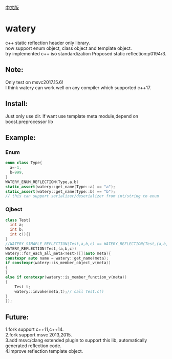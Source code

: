 [中文版](CN_README.md)
# watery
c++ static reflection header only library.  
now support enum object, class object and template object.  
try implemented c++ iso standardization Proposed static reflection:p0194r3.  
	
## Note:
Only test on msvc2017.15.6!  
I think watery can work well on any compiler which supported c++17.  

## Install:
Just only use <include> dir.
If want use template meta module,depend on boost.preprocessor lib
## Example:
### Enum
```cpp
enum class Type{
  a=-1,
  b=999,
}
WATERY_ENUM_REFLECTION(Type,a,b)
static_assert(watery::get_name(Type::a) == "a");
static_assert(watery::get_name(Type::b) == "b");
// this can support serializer/deserializer from int/string to enum
```
### Ojbect
```cpp
class Test{
  int a;
  int b;
  int c(){}
}
//WATERY_SIMAPLE_REFLECTION(Test,a,b,c) == WATERY_REFLECTION(Test,(a,b,c))
WATERY_REFLECTION(Test,(a,b,c))
watery::for_each_all_meta<Test>([](auto meta){
constexpr auto name = watery::get_name(meta);
if constexpr(watery::is_member_object_v(meta))
{		
}
else if constexpr(watery::is_member_function_v(meta))
{
	Test t;
	watery::invoke(meta,t);// call Test.c()
}
});
```
## Future:
1.fork support c++11,c++14.  
2.fork support msvc 2013,2015.  
3.add msvc/clang extended plugin to support this lib, automatically generated reflection code.  
4.improve reflection template object.  
